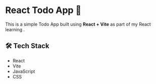 # React Todo App 📝

This is a simple Todo App built using **React + Vite** as part of my React learning .

## 🛠 Tech Stack
- React
- Vite
- JavaScript
- CSS

